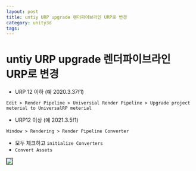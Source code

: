 ```yaml
---
layout: post
title: untiy URP upgrade 렌더파이브라인 URP로 변경
category: unity3d
tags:
---
```


# untiy URP upgrade 렌더파이브라인 URP로 변경


* URP 12 이하 (예 2020.3.37f1)

```Edit > Render Pipeline > Universial Render Pipeline > Upgrade project meterial to UniversalRP meterial```


* URP12 이상 (예 2021.3.5f1)

```Window > Rendering > Render Pipeline Converter```
* 모두 체크하고 ```initialize Converters```
* ```Convert Assets```

<img style='border:solid 1px black;' src="https://image.onethelab.com/resized/1724128071.jpg" />